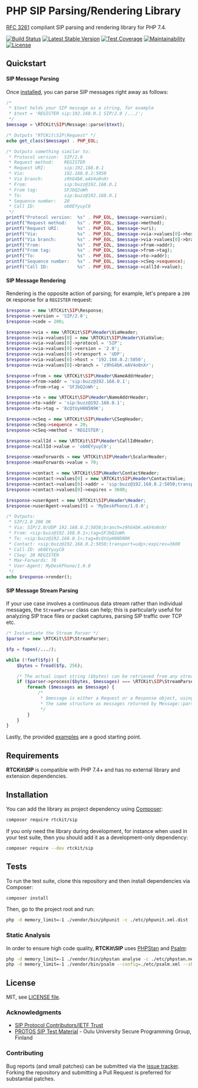 # PHP SIP Parsing/Rendering Library

[RFC 3261](https://tools.ietf.org/html/rfc3261) compliant SIP parsing and rendering library for PHP 7.4.

[![Build Status](https://travis-ci.com/rtckit/php-sip.svg?branch=main)](https://travis-ci.com/rtckit/php-sip)
[![Latest Stable Version](https://poser.pugx.org/rtckit/sip/v/stable.png)](https://packagist.org/packages/rtckit/sip)
[![Test Coverage](https://api.codeclimate.com/v1/badges/aff5ee8e8ef3b51689c2/test_coverage)](https://codeclimate.com/github/rtckit/php-sip/test_coverage)
[![Maintainability](https://api.codeclimate.com/v1/badges/aff5ee8e8ef3b51689c2/maintainability)](https://codeclimate.com/github/rtckit/php-sip/maintainability)
[![License](https://img.shields.io/badge/license-MIT-blue)](LICENSE)

## Quickstart

#### SIP Message Parsing

Once [installed](#installation), you can parse SIP messages right away as follows:

```php
/*
 * $text holds your SIP message as a string, for example
 * $text = 'REGISTER sip:192.168.0.1 SIP/2.0 /.../';
 */
$message = \RTCKit\SIP\Message::parse($text);

/* Outputs "RTCKit\SIP\Request" */
echo get_class($message) . PHP_EOL;

/* Outputs something similar to:
 * Protocol version:  SIP/2.0
 * Request method:    REGISTER
 * Request URI:       sip:192.168.0.1
 * Via:               192.168.0.2:5050
 * Via branch:        z9hG4bK.eAV4o0nXr
 * From:              sip:buzz@192.168.0.1
 * From tag:          SFJbQ2oWh
 * To:                sip:buzz@192.168.0.1
 * Sequence number:   20
 * Call ID:           ob0EYyuyC0
 */
printf("Protocol version:  %s" . PHP_EOL, $message->version);
printf("Request method:    %s" . PHP_EOL, $message->method);
printf("Request URI:       %s" . PHP_EOL, $message->uri);
printf("Via:               %s" . PHP_EOL, $message->via->values[0]->host);
printf("Via branch:        %s" . PHP_EOL, $message->via->values[0]->branch);
printf("From:              %s" . PHP_EOL, $message->from->addr);
printf("From tag:          %s" . PHP_EOL, $message->from->tag);
printf("To:                %s" . PHP_EOL, $message->to->addr);
printf("Sequence number:   %s" . PHP_EOL, $message->cSeq->sequence);
printf("Call ID:           %s" . PHP_EOL, $message->callId->value);
```

#### SIP Message Rendering

Rendering is the opposite action of parsing; for example, let's prepare a `200 OK` response for a `REGISTER` request:

```php
$response = new \RTCKit\SIP\Response;
$response->version = 'SIP/2.0';
$response->code = 200;

$response->via = new \RTCKit\SIP\Header\ViaHeader;
$response->via->values[0] = new \RTCKit\SIP\Header\ViaValue;
$response->via->values[0]->protocol = 'SIP';
$response->via->values[0]->version = '2.0';
$response->via->values[0]->transport = 'UDP';
$response->via->values[0]->host = '192.168.0.2:5050';
$response->via->values[0]->branch = 'z9hG4bK.eAV4o0nXr';

$response->from = new \RTCKit\SIP\Header\NameAddrHeader;
$response->from->addr = 'sip:buzz@192.168.0.1';
$response->from->tag = 'SFJbQ2oWh';

$response->to = new \RTCKit\SIP\Header\NameAddrHeader;
$response->to->addr = 'sip:buzz@192.168.0.1';
$response->to->tag = '8cQtUyH6N5N9K';

$response->cSeq = new \RTCKit\SIP\Header\CSeqHeader;
$response->cSeq->sequence = 20;
$response->cSeq->method = 'REGISTER';

$response->callId = new \RTCKit\SIP\Header\CallIdHeader;
$response->callId->value = 'ob0EYyuyC0';

$response->maxForwards = new \RTCKit\SIP\Header\ScalarHeader;
$response->maxForwards->value = 70;

$response->contact = new \RTCKit\SIP\Header\ContactHeader;
$response->contact->values[0] = new \RTCKit\SIP\Header\ContactValue;
$response->contact->values[0]->addr = 'sip:buzz@192.168.0.2:5050;transport=udp';
$response->contact->values[0]->expires = 3600;

$response->userAgent = new \RTCKit\SIP\Header\Header;
$response->userAgent->values[0] = 'MyDeskPhone/1.0.0';

/* Outputs:
 * SIP/2.0 200 OK
 * Via: SIP/2.0/UDP 192.168.0.2:5050;branch=z9hG4bK.eAV4o0nXr
 * From: <sip:buzz@192.168.0.1>;tag=SFJbQ2oWh
 * To: <sip:buzz@192.168.0.1>;tag=8cQtUyH6N5N9K
 * Contact: <sip:buzz@192.168.0.2:5050;transport=udp>;expires=3600
 * Call-ID: ob0EYyuyC0
 * CSeq: 20 REGISTER
 * Max-Forwards: 70
 * User-Agent: MyDeskPhone/1.0.0
 */
echo $response->render();
```

#### SIP Message Stream Parsing

If your use case involves a continuous data stream rather than individual messages, the `StreamParser` class can help; this is particularly useful for analyzing SIP trace files or packet captures, parsing SIP traffic over TCP etc.

```php
/* Instantiate the Stream Parser */
$parser = new \RTCKit\SIP\StreamParser;

$fp = fopen(/.../);

while (!feof($fp)) {
    $bytes = fread($fp, 256);

    /* The actual input string ($bytes) can be retrieved from any stream-like source */
    if ($parser->process($bytes, $messages) === \RTCKit\SIP\StreamParser::SUCCESS) {
        foreach ($messages as $message) {
            /*
             * $message is either a Request or a Response object, using
             * the same structure as messages returned by Message::parse()
             */
        }
    }
}
```

Lastly, the provided [examples](examples) are a good starting point.

## Requirements

**RTCKit\SIP** is compatible with PHP 7.4+ and has no external library and extension dependencies.

## Installation

You can add the library as project dependency using [Composer](https://getcomposer.org/):

```sh
composer require rtckit/sip
```

If you only need the library during development, for instance when used in your test suite, then you should add it as a development-only dependency:

```sh
composer require --dev rtckit/sip
```

## Tests

To run the test suite, clone this repository and then install dependencies via Composer:

```sh
composer install
```

Then, go to the project root and run:

```bash
php -d memory_limit=-1 ./vendor/bin/phpunit -c ./etc/phpunit.xml.dist
```

### Static Analysis

In order to ensure high code quality, **RTCKit\SIP** uses [PHPStan](https://github.com/phpstan/phpstan) and [Psalm](https://github.com/vimeo/psalm):

```sh
php -d memory_limit=-1 ./vendor/bin/phpstan analyse -c ./etc/phpstan.neon -n -vvv --ansi --level=max src
php -d memory_limit=-1 ./vendor/bin/psalm --config=./etc/psalm.xml --show-info=true
```

## License

MIT, see [LICENSE file](LICENSE).

### Acknowledgments

* [SIP Protocol Contributors/IETF Trust](https://www.ietf.org/standards/rfcs/)
* [PROTOS SIP Test Material](https://www.ee.oulu.fi/research/ouspg/PROTOS_Test-Suite_c07-sip) - Oulu University Secure Programming Group, Finland

### Contributing

Bug reports (and small patches) can be submitted via the [issue tracker](https://github.com/rtckit/php-sip/issues). Forking the repository and submitting a Pull Request is preferred for substantial patches.
